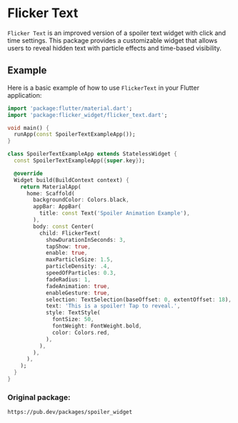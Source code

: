 # Flicker Text

`Flicker Text` is an improved version of a spoiler text widget with click and time settings. This package provides a customizable widget that allows users to reveal hidden text with particle effects and time-based visibility.

## Example

Here is a basic example of how to use `FlickerText` in your Flutter application:

```dart
import 'package:flutter/material.dart';
import 'package:flicker_widget/flicker_text.dart';

void main() {
  runApp(const SpoilerTextExampleApp());
}

class SpoilerTextExampleApp extends StatelessWidget {
  const SpoilerTextExampleApp({super.key});

  @override
  Widget build(BuildContext context) {
    return MaterialApp(
      home: Scaffold(
        backgroundColor: Colors.black,
        appBar: AppBar(
          title: const Text('Spoiler Animation Example'),
        ),
        body: const Center(
          child: FlickerText(
            showDurationInSeconds: 3,
            tapShow: true,
            enable: true,
            maxParticleSize: 1.5,
            particleDensity: .4,
            speedOfParticles: 0.3,
            fadeRadius: 1,
            fadeAnimation: true,
            enableGesture: true,
            selection: TextSelection(baseOffset: 0, extentOffset: 18),
            text: 'This is a spoiler! Tap to reveal.',
            style: TextStyle(
              fontSize: 50,
              fontWeight: FontWeight.bold,
              color: Colors.red,
            ),
          ),
        ),
      ),
    );
  }
}
```
### Original package: 
`https://pub.dev/packages/spoiler_widget`

